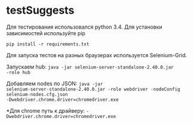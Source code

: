 testSuggests
============
Для тестирования использовался python 3.4. Для установки зависимостей используйте pip

<code>pip install -r requirements.txt</code>

Для запуска тестов на разных браузерах используется Selenium-Grid.

Запускаем hub:
<code>java -jar selenium-server-standalone-2.40.0.jar -role hub</code>

Добавляем nodes по JSON:
<code>java -jar selenium-server-standalone-2.40.0.jar -role webdriver -nodeConfig selenium-nodes.cfg.json -Dwebdriver.chrome.driver=chromedriver.exe</code>

*Для chrome путь к драйверу:
<code>-Dwebdriver.chrome.driver=chromedriver.exe</code>

